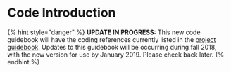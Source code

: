 # Code Introduction

{% hint style="danger" %}
**UPDATE IN PROGRESS:** This new code guidebook will have the coding references currently listed in the [project guidebook](https://docs.idew.org/project-robotics/references/redbot-code-references). Updates to this guidebook will be occurring during fall 2018, with the new version for use by January 2019. Please check back later.
{% endhint %}



